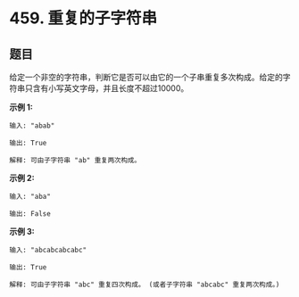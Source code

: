 # 459. 重复的子字符串

## 题目

给定一个非空的字符串，判断它是否可以由它的一个子串重复多次构成。给定的字符串只含有小写英文字母，并且长度不超过10000。

**示例 1:**
```
输入: "abab"

输出: True

解释: 可由子字符串 "ab" 重复两次构成。
```
**示例 2:**
```
输入: "aba"

输出: False
```
**示例 3:**
```
输入: "abcabcabcabc"

输出: True

解释: 可由子字符串 "abc" 重复四次构成。 (或者子字符串 "abcabc" 重复两次构成。)
```